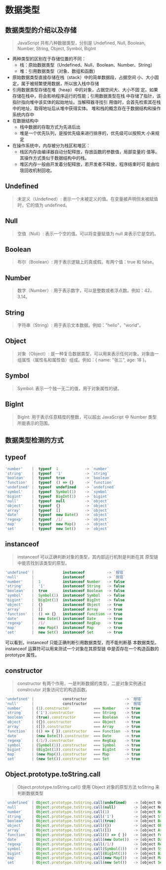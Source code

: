 # 数据类型

## 数据类型的介绍以及存储

> JavaScript 共有八种数据类型，分别是 Undefined, Null, Boolean,
> Number, String, Object, Symbol, BigInt

- 两种类型的区别在于存储位置的不同：
  - 栈：原始数据类型（Undefined、Null、Boolean、Number、String）
  - 堆：引用数据类型（对象、数组和函数）
- 原始数据类型直接存储在栈（stack）中的简单数据段，占据空间
  小、大小固定，属于被频繁使用数据，所以放入栈中存储
- 引用数据类型存储在堆（heap）中的对象，占据空间大、大小不固
  定。如果存储在栈中，将会影响程序运行的性能；引用数据类型在栈
  中存储了指针，该指针指向堆中该实体的起始地址。当解释器寻找引
  用值时，会首先检索其在栈中的地址，取得地址后从堆中获得实体。
  堆和栈的概念存在于数据结构和操作系统内存中
- 在数据结构中
  - 栈中数据的存取方式为先进后出
  - 堆是一个优先队列，是按优先级来进行排序的，优先级可以按照大
    小来规定
- 在操作系统中，内存被分为栈区和堆区：
  - 栈区内存由编译器自动分配释放，存放函数的参数值，局部变量的
    值等。其操作方式类似于数据结构中的栈。
  - 堆区内存一般由开发着分配释放，若开发者不释放，程序结束时可
    能由垃圾回收机制回收。

## <span class="cor-tip">Undefined</span>

> 未定义（Undefined）: 表示一个未被定义的值。在变量被声明但未被赋值时，它的值为 undefined。

## <span class="cor-tip">Null</span>

> 空值（Null）: 表示一个空的值。可以将变量赋值为 null 来表示它是空的。

## <span class="cor-tip">Boolean</span>

> 布尔（Boolean）: 用于表示逻辑上的真或假。有两个值：true 和 false。

## <span class="cor-tip">Number</span>

> 数字（Number）: 用于表示数字，可以是整数或者浮点数。例如：42，3.14。

## <span class="cor-tip">String</span>

> 字符串（String）: 用于表示文本数据。例如："hello"，"world"。

## <span class="cor-tip">Object</span>

> 对象（Object）: 是一种复合数据类型，可以用来表示任何对象。对象由一组属性（属性名和属性值）组成。例如：{ name: "张三", age: 18 }。

## <span class="cor-tip">Symbol</span>

> Symbol: 表示一个独一无二的值，用于对象属性的键。

## <span class="cor-tip">BigInt</span>

> BigInt: 用于表示任意精度的整数，可以超出 JavaScript 中 Number 类型所能表示的范围。

## 数据类型检测的方式

## typeof

```JavaScript
'number'    |  typeof  1            -> `number`
'string'    |  typeof  '1'          -> `string`
'boolean'   |  typeof  true         -> `boolean`
'function'  |  typeof  () => {}     -> `function`
'undefined' |  typeof  undefined    -> `undefined`
'symbol'    |  typeof  Symbol(1)    -> `symbol`
'bigint'    |  typeof  BigInt(1)    -> `bigint`
'null'      |  typeof  null         -> `object`
'object'    |  typeof  {}           -> `object`
'array'     |  typeof  []           -> `object`
'date'      |  typeof  new Date()   -> `object`
'regexp'    |  typeof  /1/          -> `object`
'map'       |  typeof  new Map()    -> `object`
'set'       |  typeof  new Set()    -> `object`
```

## instanceof

> instanceof 可以正确判断对象的类型，其内部运行机制是判断在其
> 原型链中能否找到该类型的原型。

```JavaScript
'undefined' |             instanceof          -> `报错`
'null'      |             instanceof          -> `报错`
'number'    |  1          instanceof Number   -> false
'string'    |  '1'        instanceof String   -> false
'boolean'   |  true       instanceof Boolean  -> false
'symbol'    |  Symbol(1)  instanceof Symbol   -> false
'bigint'    |  BigInt(1)  instanceof BigInt   -> false
'object'    |  {}         instanceof Object   -> true
'array'     |  []         instanceof Array    -> true
'function'  |  () => {}   instanceof Function -> true
'date'      |  new Date() instanceof Date     -> true
'regexp'    |  /1/        instanceof RegExp   -> true
'map'       |  new Map()  instanceof Map      -> true
'set'       |  new Set()  instanceof Set      -> true
```

可以看到，instanceof 只能正确判断引用数据类型，而不能判断基
本数据类型。instanceof 运算符可以用来测试一个对象在其原型链
中是否存在一个构造函数的 prototype 属性。

## constructor

> constructor 有两个作用，一是判断数据的类型，二是对象实例通过
> constrcutor 对象访问它的构造函数。

```JavaScript
'undefined' |             constructor                 -> `报错`
'null'      |             constructor                 -> `报错`
`number`    | (1).constructor           === Number    -> true
`string`    | ('1').constructor         === String    -> true
`boolean`   | (true).constructor        === Boolean   -> true
`object`    | ({}).constructor          === Object    -> true
`array`     | ([]).constructor          === Array     -> true
`function`  | (() => { }).constructor   === Function  -> true
`date`      | (new Date()).constructor  === Date      -> true
`regexp`    | (/1/).constructor         === RegExp    -> true
`symbol`    | (Symbol(1)).constructor   === Symbol    -> true
`bigint`    | (BigInt(1)).constructor   === BigInt    -> true
`map`       | (new Map()).constructor   === Map       -> true
`set`       | (new Set()).constructor   === Set       -> true
```

## Object.prototype.toString.call

> Object.prototype.toString.call() 使用 Object 对象的原型方法
> toString 来判断数据类型

```JavaScript
`undefined` | Object.prototype.toString.call(undefined)   -> [object Undefined]
`null`      | Object.prototype.toString.call(null)        -> [object Null]
`number`    | Object.prototype.toString.call(1)           -> [object Number]
`string`    | Object.prototype.toString.call('1')         -> [object String]
`boolean`   | Object.prototype.toString.call(true)        -> [object Boolean]
`object`    | Object.prototype.toString.call({})          -> [object Object]
`array`     | Object.prototype.toString.call([])          -> [object Array]
`function`  | Object.prototype.toString.call(() => { })   -> [object Function]
`date`      | Object.prototype.toString.call(new Date())  -> [object Date]
`regexp`    | Object.prototype.toString.call(/1/)         -> [object RegExp]
`symbol`    | Object.prototype.toString.call(Symbol(1))   -> [object Symbol]
`bigint`    | Object.prototype.toString.call(BigInt(1))   -> [object BigInt]
`map`       | Object.prototype.toString.call(new Map())   -> [object Map]
`set`       | Object.prototype.toString.call(new Set())   -> [object Set]
```
